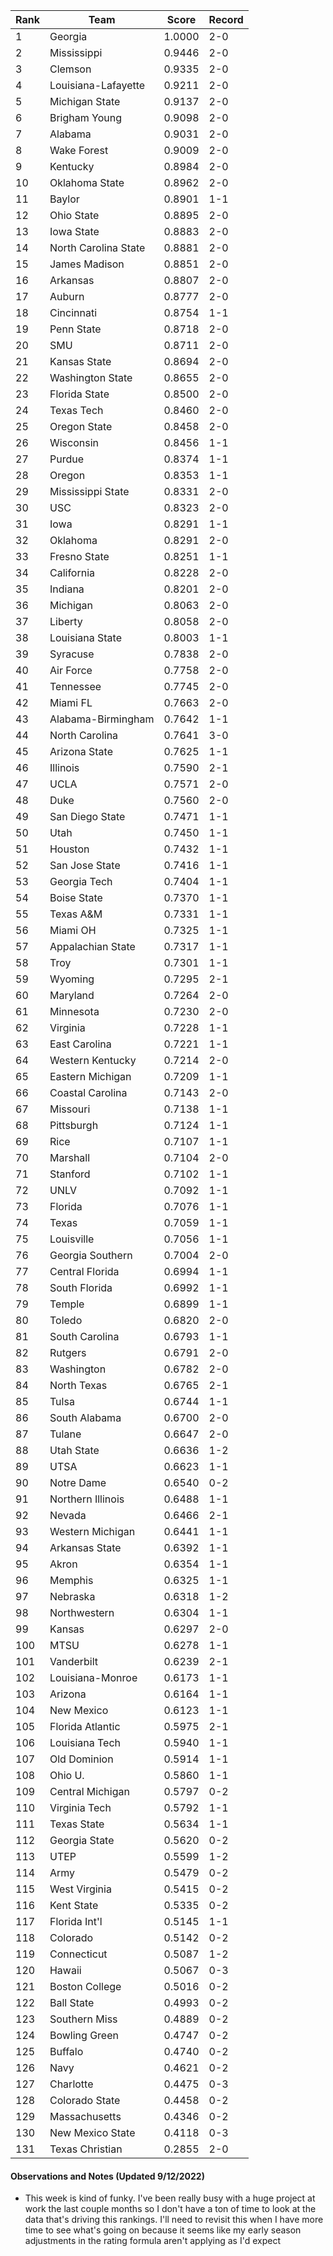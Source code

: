 Rank | Team | Score | Record
---|---|---|---
1 | Georgia | 1.0000 | 2-0
2 | Mississippi | 0.9446 | 2-0
3 | Clemson | 0.9335 | 2-0
4 | Louisiana-Lafayette | 0.9211 | 2-0
5 | Michigan State | 0.9137 | 2-0
6 | Brigham Young | 0.9098 | 2-0
7 | Alabama | 0.9031 | 2-0
8 | Wake Forest | 0.9009 | 2-0
9 | Kentucky | 0.8984 | 2-0
10 | Oklahoma State | 0.8962 | 2-0
11 | Baylor | 0.8901 | 1-1
12 | Ohio State | 0.8895 | 2-0
13 | Iowa State | 0.8883 | 2-0
14 | North Carolina State | 0.8881 | 2-0
15 | James Madison | 0.8851 | 2-0
16 | Arkansas | 0.8807 | 2-0
17 | Auburn | 0.8777 | 2-0
18 | Cincinnati | 0.8754 | 1-1
19 | Penn State | 0.8718 | 2-0
20 | SMU | 0.8711 | 2-0
21 | Kansas State | 0.8694 | 2-0
22 | Washington State | 0.8655 | 2-0
23 | Florida State | 0.8500 | 2-0
24 | Texas Tech | 0.8460 | 2-0
25 | Oregon State | 0.8458 | 2-0
26 | Wisconsin | 0.8456 | 1-1
27 | Purdue | 0.8374 | 1-1
28 | Oregon | 0.8353 | 1-1
29 | Mississippi State | 0.8331 | 2-0
30 | USC | 0.8323 | 2-0
31 | Iowa | 0.8291 | 1-1
32 | Oklahoma | 0.8291 | 2-0
33 | Fresno State | 0.8251 | 1-1
34 | California | 0.8228 | 2-0
35 | Indiana | 0.8201 | 2-0
36 | Michigan | 0.8063 | 2-0
37 | Liberty | 0.8058 | 2-0
38 | Louisiana State | 0.8003 | 1-1
39 | Syracuse | 0.7838 | 2-0
40 | Air Force | 0.7758 | 2-0
41 | Tennessee | 0.7745 | 2-0
42 | Miami FL | 0.7663 | 2-0
43 | Alabama-Birmingham | 0.7642 | 1-1
44 | North Carolina | 0.7641 | 3-0
45 | Arizona State | 0.7625 | 1-1
46 | Illinois | 0.7590 | 2-1
47 | UCLA | 0.7571 | 2-0
48 | Duke | 0.7560 | 2-0
49 | San Diego State | 0.7471 | 1-1
50 | Utah | 0.7450 | 1-1
51 | Houston | 0.7432 | 1-1
52 | San Jose State | 0.7416 | 1-1
53 | Georgia Tech | 0.7404 | 1-1
54 | Boise State | 0.7370 | 1-1
55 | Texas A&M | 0.7331 | 1-1
56 | Miami OH | 0.7325 | 1-1
57 | Appalachian State | 0.7317 | 1-1
58 | Troy | 0.7301 | 1-1
59 | Wyoming | 0.7295 | 2-1
60 | Maryland | 0.7264 | 2-0
61 | Minnesota | 0.7230 | 2-0
62 | Virginia | 0.7228 | 1-1
63 | East Carolina | 0.7221 | 1-1
64 | Western Kentucky | 0.7214 | 2-0
65 | Eastern Michigan | 0.7209 | 1-1
66 | Coastal Carolina | 0.7143 | 2-0
67 | Missouri | 0.7138 | 1-1
68 | Pittsburgh | 0.7124 | 1-1
69 | Rice | 0.7107 | 1-1
70 | Marshall | 0.7104 | 2-0
71 | Stanford | 0.7102 | 1-1
72 | UNLV | 0.7092 | 1-1
73 | Florida | 0.7076 | 1-1
74 | Texas | 0.7059 | 1-1
75 | Louisville | 0.7056 | 1-1
76 | Georgia Southern | 0.7004 | 2-0
77 | Central Florida | 0.6994 | 1-1
78 | South Florida | 0.6992 | 1-1
79 | Temple | 0.6899 | 1-1
80 | Toledo | 0.6820 | 2-0
81 | South Carolina | 0.6793 | 1-1
82 | Rutgers | 0.6791 | 2-0
83 | Washington | 0.6782 | 2-0
84 | North Texas | 0.6765 | 2-1
85 | Tulsa | 0.6744 | 1-1
86 | South Alabama | 0.6700 | 2-0
87 | Tulane | 0.6647 | 2-0
88 | Utah State | 0.6636 | 1-2
89 | UTSA | 0.6623 | 1-1
90 | Notre Dame | 0.6540 | 0-2
91 | Northern Illinois | 0.6488 | 1-1
92 | Nevada | 0.6466 | 2-1
93 | Western Michigan | 0.6441 | 1-1
94 | Arkansas State | 0.6392 | 1-1
95 | Akron | 0.6354 | 1-1
96 | Memphis | 0.6325 | 1-1
97 | Nebraska | 0.6318 | 1-2
98 | Northwestern | 0.6304 | 1-1
99 | Kansas | 0.6297 | 2-0
100 | MTSU | 0.6278 | 1-1
101 | Vanderbilt | 0.6239 | 2-1
102 | Louisiana-Monroe | 0.6173 | 1-1
103 | Arizona | 0.6164 | 1-1
104 | New Mexico | 0.6123 | 1-1
105 | Florida Atlantic | 0.5975 | 2-1
106 | Louisiana Tech | 0.5940 | 1-1
107 | Old Dominion | 0.5914 | 1-1
108 | Ohio U. | 0.5860 | 1-1
109 | Central Michigan | 0.5797 | 0-2
110 | Virginia Tech | 0.5792 | 1-1
111 | Texas State | 0.5634 | 1-1
112 | Georgia State | 0.5620 | 0-2
113 | UTEP | 0.5599 | 1-2
114 | Army | 0.5479 | 0-2
115 | West Virginia | 0.5415 | 0-2
116 | Kent State | 0.5335 | 0-2
117 | Florida Int'l | 0.5145 | 1-1
118 | Colorado | 0.5142 | 0-2
119 | Connecticut | 0.5087 | 1-2
120 | Hawaii | 0.5067 | 0-3
121 | Boston College | 0.5016 | 0-2
122 | Ball State | 0.4993 | 0-2
123 | Southern Miss | 0.4889 | 0-2
124 | Bowling Green | 0.4747 | 0-2
125 | Buffalo | 0.4740 | 0-2
126 | Navy | 0.4621 | 0-2
127 | Charlotte | 0.4475 | 0-3
128 | Colorado State | 0.4458 | 0-2
129 | Massachusetts | 0.4346 | 0-2
130 | New Mexico State | 0.4118 | 0-3
131 | Texas Christian | 0.2855 | 2-0

#### Observations and Notes (Updated 9/12/2022)

* This week is kind of funky. I've been really busy with a huge project at work the last couple months so I don't have a ton of time to look at the data that's driving this rankings. I'll need to revisit this when I have more time to see what's going on because it seems like my early season adjustments in the rating formula aren't applying as I'd expect